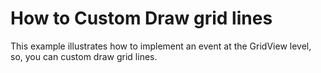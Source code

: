 # How to Custom Draw grid lines


<p>This example illustrates how to implement an event at the GridView level, so, you can custom draw grid lines.</p>

<br/>


